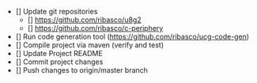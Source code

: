 - [] Update git repositories
    - [] https://github.com/ribasco/u8g2
    - [] https://github.com/ribasco/c-periphery
- [] Run code generation tool (https://github.com/ribasco/ucg-code-gen)
- [] Compile project via maven (verify and test)
- [] Update Project README
- [] Commit project changes
- [] Push changes to origin/master branch